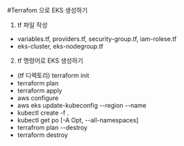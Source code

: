 #Terrafom 으로 EKS 생성하기
1. tf 파일 작성
- variables.tf, providers.tf, security-group.tf, iam-rolese.tf
- eks-cluster, eks-nodegroup.tf

2. tf 명령어로 EKS 생성하기
- (tf 디렉토리) terraform init
- terraform plan
- terraform apply
- aws configure
- aws eks update-kubeconfig --region <region> --name <cluster-name>
- kubectl create -f .
- kubectl get po [-A Opt, --all-namespaces]
- terrafrom plan --destroy
- terraform destroy